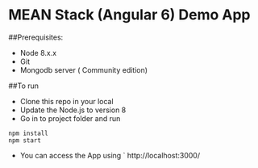 # MEAN Stack (Angular 6) Demo App

##Prerequisites:

* Node 8.x.x 
* Git
* Mongodb server ( Community edition)

##To run

* Clone this repo in your local
* Update the Node.js to version 8
* Go in to project folder and run 

```
npm install
npm start
```

* You can access the App using
` http://localhost:3000/